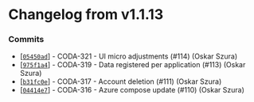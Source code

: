 # Changelog from v1.1.13
### Commits
* [[`05450ad`](http://github.com/coda-it/gowebapp/commit/05450ad06c40734fe1cc9fc16fefebbb41711abf)] - CODA-321 - UI micro adjustments (#114) (Oskar Szura)
* [[`975f1a4`](http://github.com/coda-it/gowebapp/commit/975f1a4ede8c51e016a53fe583e725c5b28778f0)] - CODA-319 - Data registered per application (#113) (Oskar Szura)
* [[`b31fc0e`](http://github.com/coda-it/gowebapp/commit/b31fc0e7e1bf71ae5d650427930ea4c6520e6e50)] - CODA-317 - Account deletion (#111) (Oskar Szura)
* [[`04414e7`](http://github.com/coda-it/gowebapp/commit/04414e7108a19a8020f10bbab6e0ebade0774cc2)] - CODA-316 - Azure compose update (#110) (Oskar Szura)